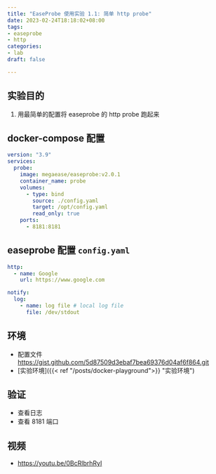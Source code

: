 ```yaml
---
title: "EaseProbe 使用实验 1.1: 简单 http probe"
date: 2023-02-24T18:18:02+08:00
tags:
- easeprobe
- http
categories:
- lab
draft: false

---
```


## 实验目的

1. 用最简单的配置将 easeprobe 的 http probe 跑起来

## docker-compose 配置

```yaml
version: "3.9"
services:
  probe:
    image: megaease/easeprobe:v2.0.1
    container_name: probe
    volumes:
      - type: bind
        source: ./config.yaml
        target: /opt/config.yaml
        read_only: true
    ports:
      - 8181:8181
```

## easeprobe 配置 `config.yaml`

```yaml
http:
  - name: Google
    url: https://www.google.com

notify:
  log:
    - name: log file # local log file
      file: /dev/stdout
```

## 环境

- 配置文件 https://gist.github.com/5d87509d3ebaf7bea69376d04af6f864.git
- [实验环境]({{< ref "/posts/docker-playground">}} "实验环境")

## 验证

- 查看日志
- 查看 8181 端口

## 视频

- https://youtu.be/0BcRlbrhRyI